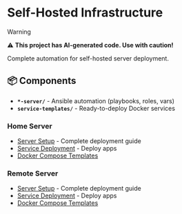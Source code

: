 # Self-Hosted Infrastructure

> [!WARNING] 
> ⚠️ **This project has AI-generated code. Use with caution!**

Complete automation for self-hosted server deployment.

## 📦 Components

- **`*-server/`** - Ansible automation (playbooks, roles, vars)
- **`service-templates/`** - Ready-to-deploy Docker services

### Home Server
- [Server Setup](home-server/README.md) - Complete deployment guide 
- [Service Deployment](home-server/docs/service-deployment-guide.md) - Deploy apps
- [Docker Compose Templates](service-templates/home)

### Remote Server
- [Server Setup](remote-server/README.md) - Complete deployment guide 
- [Service Deployment](remote-server/docs/service-deployment-guide.md) - Deploy apps
- [Docker Compose Templates](service-templates/remote)